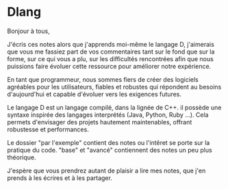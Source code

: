 # Dlang

Bonjour à tous, 


J'écris ces notes alors que j'apprends moi-même le langage D, j'aimerais que vous me fassiez part de vos commentaires tant sur le fond que sur la forme, sur ce qui vous a plu, sur les difficultés rencontrées afin que nous puissions faire évoluer cette ressource pour améliorer notre expérience.

En tant que programmeur, nous sommes fiers de créer des logiciels agréables pour les utilisateurs, fiables et robustes qui répondent au besoins d'aujourd'hui et capable d'évoluer vers les exigences futures.  

Le langage D est un langage compilé, dans la lignée de C++. il possède une syntaxe inspirée des langages interprétés (Java, Python, Ruby ...). Cela permets d'envisager des projets hautement maintenables, offrant robustesse et performances.

Le dossier "par l'exemple" contient des notes ou l'intêret se porte sur la pratique du code. "base" et "avancé" contiennent des notes un peu plus théorique. 

J'espère que vous prendrez autant de plaisir a lire mes notes, que j'en prends à les écrires et à les partager. 

